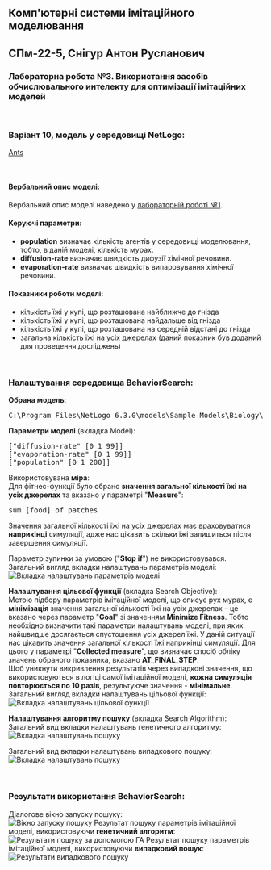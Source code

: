 ## Комп'ютерні системи імітаційного моделювання

## СПм-22-5, **Снігур Антон Русланович**

### Лабораторна робота №**3**. Використання засобів обчислювального интелекту для оптимізації імітаційних моделей

<br>

### Варіант 10, модель у середовищі NetLogo:

[Ants](https://www.netlogoweb.org/launch#http://www.netlogoweb.org/assets/modelslib/Sample%20Models/Biology/Ants.nlogo)

<br>

#### Вербальний опис моделі:

Вербальний опис моделі наведено у [лабораторній роботі №1](../lr1/README.md).

#### Керуючі параметри:

- **population** визначає кількість агентів у середовищі моделювання, тобто, в даній моделі, кількість мурах.
- **diffusion-rate** визначає швидкість дифузії хімічної речовини.
- **evaporation-rate** визначає швидкість випаровування хімічної речовини.

#### Показники роботи моделі:

- кількість їжі у купі, що розташована найближче до гнізда
- кількість їжі у купі, що розташована найдальше від гнізда
- кількість їжі у купі, що розташована на середній відстані до гнізда
- загальна кількість їжі на усіх джерелах (даний показник був доданий для проведення досліджень)

<br>

### Налаштування середовища BehaviorSearch:

**Обрана модель**:

<pre>
C:\Program Files\NetLogo 6.3.0\models\Sample Models\Biology\Ants.nlogo
</pre>

**Параметри моделі** (вкладка Model):

<pre>
["diffusion-rate" [0 1 99]]
["evaporation-rate" [0 1 99]]
["population" [0 1 200]]
</pre>

Використовувана **міра**:  
Для фітнес-функції було обрано **значення загальної кількості їжі на усіх джерелах** та вказано у параметрі "**Measure**":

<pre>
sum [food] of patches
</pre>

Значення загальної кількості їжі на усіх джерелах має враховуватися **наприкінці** симуляції, адже нас цікавить скільки іжі залишиться після завершення симуляції.

Параметр зупинки за умовою ("**Stop if**") не використовувався.  
Загальний вигляд вкладки налаштувань параметрів моделі:  
![Вкладка налаштувань параметрів моделі](./img/bs_model_tab.png)

**Налаштування цільової функції** (вкладка Search Objective):  
Метою підбору параметрів імітаційної моделі, що описує рух мурах, є **мінімізація** значення загальної кількості їжі на усіх джерелах – це вказано через параметр "**Goal**" зі значенням **Minimize Fitness**. Тобто необхідно визначити такі параметри налаштувань моделі, при яких найшвидше досягається спустошення усіх джерел їжі. У даній ситуації нас цікавить значення загальної кількості їжі наприкінці симуляції. Для цього у параметрі "**Collected measure**", що визначає спосіб обліку значень обраного показника, вказано **AT_FINAL_STEP**.  
Щоб уникнути викривлення результатів через випадкові значення, що використовуються в логіці самої імітаційної моделі, **кожна симуляція повторюється по 10 разів**, результуюче значення - **мінімальне**.
Загальний вигляд вкладки налаштувань цільової функції:  
![Вкладка налаштувань цільової функції](./img/bs_search_objective_tab.png)

**Налаштування алгоритму пошуку** (вкладка Search Algorithm):  
Загальний вид вкладки налаштувань генетичного алгоритму:  
![Вкладка налаштувань пошуку](./img/search_alg_tab_GA_settings.png)

Загальний вид вкладки налаштувань випадкового пошуку:  
![Вкладка налаштувань пошуку](./img/search_alg_tab_RS_settings.png)

<br>

### Результати використання BehaviorSearch:

Діалогове вікно запуску пошуку:  
![Вікно запуску пошуку](./img/output%20dialog.png)
Результат пошуку параметрів імітаційної моделі, використовуючи **генетичний алгоритм**:  
![Результати пошуку за допомогою ГА](./img/GA_result.png)
Результат пошуку параметрів імітаційної моделі, використовуючи **випадковий пошук**:  
![Результати випадкового пошуку](./img/RS_result.png)
